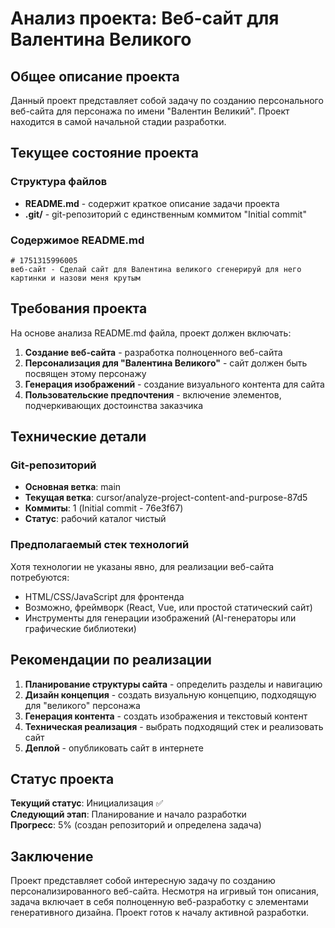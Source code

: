 # Анализ проекта: Веб-сайт для Валентина Великого

## Общее описание проекта

Данный проект представляет собой задачу по созданию персонального веб-сайта для персонажа по имени "Валентин Великий". Проект находится в самой начальной стадии разработки.

## Текущее состояние проекта

### Структура файлов
- **README.md** - содержит краткое описание задачи проекта
- **.git/** - git-репозиторий с единственным коммитом "Initial commit"

### Содержимое README.md
```
# 1751315996005
веб-сайт - Сделай сайт для Валентина великого сгенерируй для него картинки и назови меня крутым
```

## Требования проекта

На основе анализа README.md файла, проект должен включать:

1. **Создание веб-сайта** - разработка полноценного веб-сайта
2. **Персонализация для "Валентина Великого"** - сайт должен быть посвящен этому персонажу
3. **Генерация изображений** - создание визуального контента для сайта
4. **Пользовательские предпочтения** - включение элементов, подчеркивающих достоинства заказчика

## Технические детали

### Git-репозиторий
- **Основная ветка**: main
- **Текущая ветка**: cursor/analyze-project-content-and-purpose-87d5
- **Коммиты**: 1 (Initial commit - 76e3f67)
- **Статус**: рабочий каталог чистый

### Предполагаемый стек технологий
Хотя технологии не указаны явно, для реализации веб-сайта потребуются:
- HTML/CSS/JavaScript для фронтенда
- Возможно, фреймворк (React, Vue, или простой статический сайт)
- Инструменты для генерации изображений (AI-генераторы или графические библиотеки)

## Рекомендации по реализации

1. **Планирование структуры сайта** - определить разделы и навигацию
2. **Дизайн концепция** - создать визуальную концепцию, подходящую для "великого" персонажа
3. **Генерация контента** - создать изображения и текстовый контент
4. **Техническая реализация** - выбрать подходящий стек и реализовать сайт
5. **Деплой** - опубликовать сайт в интернете

## Статус проекта

**Текущий статус**: Инициализация ✅  
**Следующий этап**: Планирование и начало разработки  
**Прогресс**: 5% (создан репозиторий и определена задача)

## Заключение

Проект представляет собой интересную задачу по созданию персонализированного веб-сайта. Несмотря на игривый тон описания, задача включает в себя полноценную веб-разработку с элементами генеративного дизайна. Проект готов к началу активной разработки.